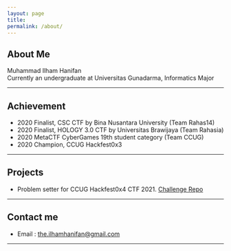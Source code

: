 ```yaml
---
layout: page
title: 
permalink: /about/
---
```


## About Me
Muhammad Ilham Hanifan <br/>
Currently an undergraduate at Universitas Gunadarma, Informatics Major </br>

---

## Achievement
- 2020 Finalist, CSC CTF by Bina Nusantara University (Team Rahas14)
- 2020 Finalist, HOLOGY 3.0 CTF by Universitas Brawijaya (Team Rahasia)
- 2020 MetaCTF CyberGames 19th student category (Team CCUG) 
- 2020 Champion, CCUG Hackfest0x3

---

## Projects
- Problem setter for CCUG Hackfest0x4 CTF 2021. [Challenge Repo](https://gitlab.com/tripoloski/hackfest0x4)

---

## Contact me
- Email : the.ilhamhanifan@gmail.com

---
